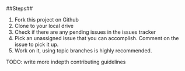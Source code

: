 ##Steps##
1. Fork this project on Github
2. Clone to your local drive
3. Check if there are any pending issues in the issues tracker
4. Pick an unassigned issue that you can accomplish. Comment on the issue to pick it up.
5. Work on it, using topic branches is highly recommended.

TODO: write more indepth contributing guidelines